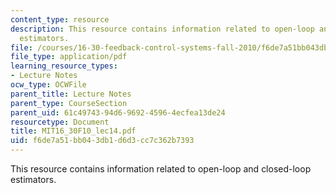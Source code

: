 ```yaml
---
content_type: resource
description: This resource contains information related to open-loop and closed-loop
  estimators.
file: /courses/16-30-feedback-control-systems-fall-2010/f6de7a51bb043db1d6d3cc7c362b7393_MIT16_30F10_lec14.pdf
file_type: application/pdf
learning_resource_types:
- Lecture Notes
ocw_type: OCWFile
parent_title: Lecture Notes
parent_type: CourseSection
parent_uid: 61c49743-94d6-9692-4596-4ecfea13de24
resourcetype: Document
title: MIT16_30F10_lec14.pdf
uid: f6de7a51-bb04-3db1-d6d3-cc7c362b7393
---
```

This resource contains information related to open-loop and closed-loop estimators.

